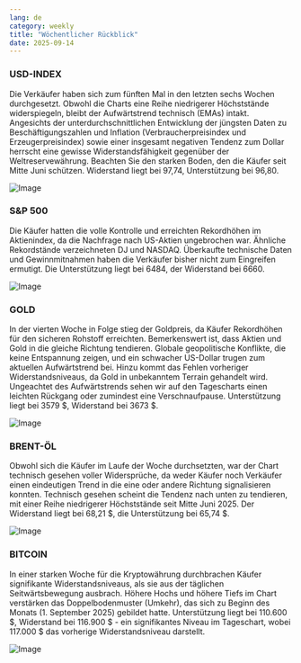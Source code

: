 ```yaml
---
lang: de
category: weekly
title: "Wöchentlicher Rückblick"
date: 2025-09-14
---
```


### USD-INDEX

Die Verkäufer haben sich zum fünften Mal in den letzten sechs Wochen durchgesetzt. Obwohl die Charts eine Reihe niedrigerer Höchststände widerspiegeln, bleibt der Aufwärtstrend technisch (EMAs) intakt. Angesichts der unterdurchschnittlichen Entwicklung der jüngsten Daten zu Beschäftigungszahlen und Inflation (Verbraucherpreisindex und Erzeugerpreisindex) sowie einer insgesamt negativen Tendenz zum Dollar herrscht eine gewisse Widerstandsfähigkeit gegenüber der Weltreservewährung. Beachten Sie den starken Boden, den die Käufer seit Mitte Juni schützen. Widerstand liegt bei 97,74, Unterstützung bei 96,80.

![Image](https://markleighedu.github.io/img/Sep-2025/14-Sep-2025/usdindex.jpg)

### S&P 500

Die Käufer hatten die volle Kontrolle und erreichten Rekordhöhen im Aktienindex, da die Nachfrage nach US-Aktien ungebrochen war. Ähnliche Rekordstände verzeichneten DJ und NASDAQ. Überkaufte technische Daten und Gewinnmitnahmen haben die Verkäufer bisher nicht zum Eingreifen ermutigt. Die Unterstützung liegt bei 6484, der Widerstand bei 6660.

![Image](https://markleighedu.github.io/img/Sep-2025/14-Sep-2025/sp500.jpg)

### GOLD

In der vierten Woche in Folge stieg der Goldpreis, da Käufer Rekordhöhen für den sicheren Rohstoff erreichten. Bemerkenswert ist, dass Aktien und Gold in die gleiche Richtung tendieren. Globale geopolitische Konflikte, die keine Entspannung zeigen, und ein schwacher US-Dollar trugen zum aktuellen Aufwärtstrend bei. Hinzu kommt das Fehlen vorheriger Widerstandsniveaus, da Gold in unbekanntem Terrain gehandelt wird. Ungeachtet des Aufwärtstrends sehen wir auf den Tagescharts einen leichten Rückgang oder zumindest eine Verschnaufpause. Unterstützung liegt bei 3579 $, Widerstand bei 3673 $.

![Image](https://markleighedu.github.io/img/Sep-2025/14-Sep-2025/gold.jpg)

### BRENT-ÖL

Obwohl sich die Käufer im Laufe der Woche durchsetzten, war der Chart technisch gesehen voller Widersprüche, da weder Käufer noch Verkäufer einen eindeutigen Trend in die eine oder andere Richtung signalisieren konnten. Technisch gesehen scheint die Tendenz nach unten zu tendieren, mit einer Reihe niedrigerer Höchststände seit Mitte Juni 2025. Der Widerstand liegt bei 68,21 $, die Unterstützung bei 65,74 $.

![Image](https://markleighedu.github.io/img/Sep-2025/14-Sep-2025/brentoil.jpg)

### BITCOIN

In einer starken Woche für die Kryptowährung durchbrachen Käufer signifikante Widerstandsniveaus, als sie aus der täglichen Seitwärtsbewegung ausbrach. Höhere Hochs und höhere Tiefs im Chart verstärken das Doppelbodenmuster (Umkehr), das sich zu Beginn des Monats (1. September 2025) gebildet hatte. Unterstützung liegt bei 110.600 $, Widerstand bei 116.900 $ - ein signifikantes Niveau im Tageschart, wobei 117.000 $ das vorherige Widerstandsniveau darstellt.

![Image](https://markleighedu.github.io/img/Sep-2025/14-Sep-2025/bitcoin.jpg)

